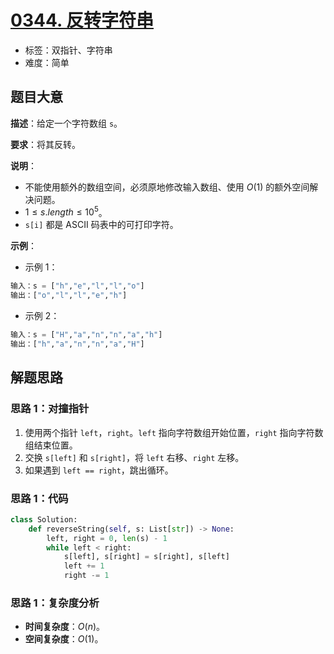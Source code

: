# [0344. 反转字符串](https://leetcode.cn/problems/reverse-string/)

- 标签：双指针、字符串
- 难度：简单

## 题目大意

**描述**：给定一个字符数组 `s`。

**要求**：将其反转。

**说明**：

- 不能使用额外的数组空间，必须原地修改输入数组、使用 $O(1)$ 的额外空间解决问题。
- $1 \le s.length \le 10^5$。
- `s[i]` 都是 ASCII 码表中的可打印字符。

**示例**：

- 示例 1：

```python
输入：s = ["h","e","l","l","o"]
输出：["o","l","l","e","h"]
```

- 示例 2：

```python
输入：s = ["H","a","n","n","a","h"]
输出：["h","a","n","n","a","H"]
```

## 解题思路

### 思路 1：对撞指针

1. 使用两个指针 `left`，`right`。`left` 指向字符数组开始位置，`right` 指向字符数组结束位置。
2. 交换 `s[left]` 和 `s[right]`，将 `left` 右移、`right` 左移。
3. 如果遇到 `left == right`，跳出循环。

### 思路 1：代码

```python
class Solution:
    def reverseString(self, s: List[str]) -> None:
        left, right = 0, len(s) - 1
        while left < right:
            s[left], s[right] = s[right], s[left]
            left += 1
            right -= 1
```

### 思路 1：复杂度分析

- **时间复杂度**：$O(n)$。
- **空间复杂度**：$O(1)$。

